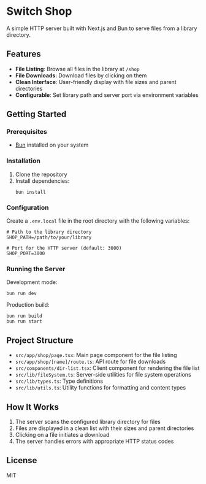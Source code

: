 # Switch Shop

A simple HTTP server built with Next.js and Bun to serve files from a library directory.

## Features

- **File Listing**: Browse all files in the library at `/shop`
- **File Downloads**: Download files by clicking on them
- **Clean Interface**: User-friendly display with file sizes and parent directories
- **Configurable**: Set library path and server port via environment variables

## Getting Started

### Prerequisites

- [Bun](https://bun.sh/) installed on your system

### Installation

1. Clone the repository
2. Install dependencies:
   ```
   bun install
   ```

### Configuration

Create a `.env.local` file in the root directory with the following variables:

```
# Path to the library directory
SHOP_PATH=/path/to/your/library

# Port for the HTTP server (default: 3000)
SHOP_PORT=3000
```

### Running the Server

Development mode:
```
bun run dev
```

Production build:
```
bun run build
bun run start
```

## Project Structure

- `src/app/shop/page.tsx`: Main page component for the file listing
- `src/app/shop/[name]/route.ts`: API route for file downloads
- `src/components/dir-list.tsx`: Client component for rendering the file list
- `src/lib/fileSystem.ts`: Server-side utilities for file system operations
- `src/lib/types.ts`: Type definitions
- `src/lib/utils.ts`: Utility functions for formatting and content types

## How It Works

1. The server scans the configured library directory for files
2. Files are displayed in a clean list with their sizes and parent directories
3. Clicking on a file initiates a download
4. The server handles errors with appropriate HTTP status codes

## License

MIT
